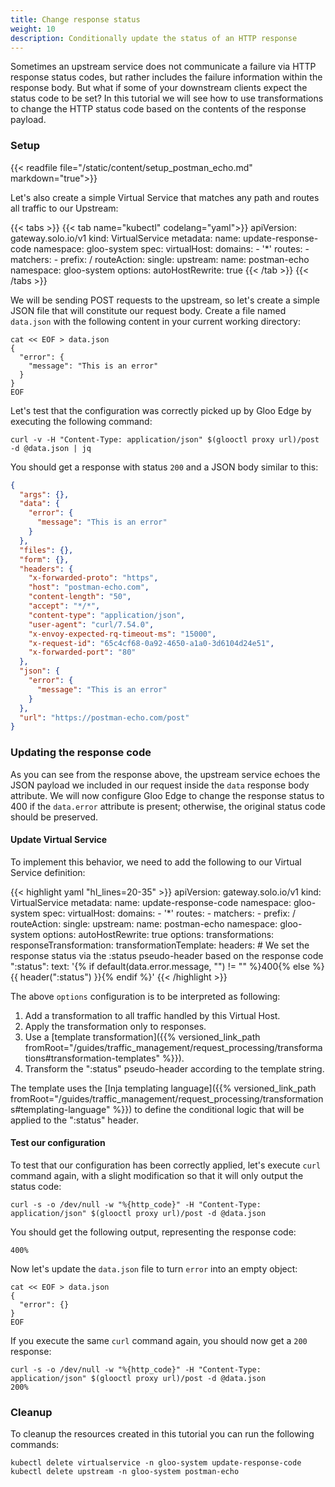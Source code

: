 ```yaml
---
title: Change response status
weight: 10
description: Conditionally update the status of an HTTP response
---
```


Sometimes an upstream service does not communicate a failure via HTTP response status codes, but rather includes the failure information within the response body. But what if some of your downstream clients expect the status code to be set? In this tutorial we will see how to use transformations to change the HTTP status code based on the contents of the response payload.

### Setup
{{< readfile file="/static/content/setup_postman_echo.md" markdown="true">}}

Let's also create a simple Virtual Service that matches any path and routes all traffic to our Upstream:

{{< tabs >}}
{{< tab name="kubectl" codelang="yaml">}}
apiVersion: gateway.solo.io/v1
kind: VirtualService
metadata:
  name: update-response-code
  namespace: gloo-system
spec:
  virtualHost:
    domains:
    - '*'
    routes:
    - matchers:
       - prefix: /
      routeAction:
        single:
          upstream:
            name: postman-echo
            namespace: gloo-system
      options:
        autoHostRewrite: true
{{< /tab >}}
{{< /tabs >}}

We will be sending POST requests to the upstream, so let's create a simple JSON file that will constitute our request body. Create a file named `data.json` with the following content in your current working directory:

```shell
cat << EOF > data.json
{
  "error": {
    "message": "This is an error"
  }
}
EOF
```

Let's test that the configuration was correctly picked up by Gloo Edge by executing the following command:

```shell
curl -v -H "Content-Type: application/json" $(glooctl proxy url)/post -d @data.json | jq
```

You should get a response with status `200` and a JSON body similar to this:

```json
{
  "args": {},
  "data": {
    "error": {
      "message": "This is an error"
    }
  },
  "files": {},
  "form": {},
  "headers": {
    "x-forwarded-proto": "https",
    "host": "postman-echo.com",
    "content-length": "50",
    "accept": "*/*",
    "content-type": "application/json",
    "user-agent": "curl/7.54.0",
    "x-envoy-expected-rq-timeout-ms": "15000",
    "x-request-id": "65c4cf68-0a92-4650-a1a0-3d6104d24e51",
    "x-forwarded-port": "80"
  },
  "json": {
    "error": {
      "message": "This is an error"
    }
  },
  "url": "https://postman-echo.com/post"
}
```

### Updating the response code
As you can see from the response above, the upstream service echoes the JSON payload we included in our request inside the `data` response body attribute. We will now configure Gloo Edge to change the response status to 400 if the `data.error` attribute is present; otherwise, the original status code should be preserved.

#### Update Virtual Service
To implement this behavior, we need to add the following to our Virtual Service definition:

{{< highlight yaml "hl_lines=20-35" >}}
apiVersion: gateway.solo.io/v1
kind: VirtualService
metadata:
  name: update-response-code
  namespace: gloo-system
spec:
  virtualHost:
    domains:
    - '*'
    routes:
    - matchers:
       - prefix: /
      routeAction:
        single:
          upstream:
            name: postman-echo
            namespace: gloo-system
      options:
        autoHostRewrite: true
    options:
      transformations:
        responseTransformation:
          transformationTemplate:
            headers:
              # We set the response status via the :status pseudo-header based on the response code
              ":status":
                text: '{% if default(data.error.message, "") != "" %}400{% else %}{{ header(":status") }}{% endif %}'
{{< /highlight >}}

The above `options` configuration is to be interpreted as following:

1. Add a transformation to all traffic handled by this Virtual Host.
1. Apply the transformation only to responses.
1. Use a [template transformation]({{% versioned_link_path fromRoot="/guides/traffic_management/request_processing/transformations#transformation-templates" %}}).
1. Transform the ":status" pseudo-header according to the template string.

The template uses the [Inja templating language]({{% versioned_link_path fromRoot="/guides/traffic_management/request_processing/transformations#templating-language" %}}) to define the conditional logic that will be applied to the ":status" header.

#### Test our configuration
To test that our configuration has been correctly applied, let's execute `curl` command again, with a slight 
modification so that it will only output the status code:

```shell
curl -s -o /dev/null -w "%{http_code}" -H "Content-Type: application/json" $(glooctl proxy url)/post -d @data.json
```

You should get the following output, representing the response code:

```
400%
```

Now let's update the `data.json` file to turn `error` into an empty object:


```shell
cat << EOF > data.json
{
  "error": {}
}
EOF
```

If you execute the same `curl` command again, you should now get a `200` response:

```shell
curl -s -o /dev/null -w "%{http_code}" -H "Content-Type: application/json" $(glooctl proxy url)/post -d @data.json
200%
```

### Cleanup
To cleanup the resources created in this tutorial you can run the following commands:

```shell
kubectl delete virtualservice -n gloo-system update-response-code
kubectl delete upstream -n gloo-system postman-echo
```